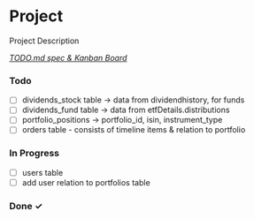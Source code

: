 # Project

Project Description

<em>[TODO.md spec & Kanban Board](https://bit.ly/3fCwKfM)</em>

### Todo

- [ ] dividends_stock table -> data from dividendhistory, for funds
- [ ] dividends_fund table -> data from etfDetails.distributions
- [ ] portfolio_positions -> portfolio_id, isin, instrument_type
- [ ] orders table - consists of timeline items & relation to portfolio

### In Progress

- [ ] users table
- [ ] add user relation to portfolios table

### Done ✓
